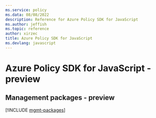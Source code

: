 ```yaml
---
ms.service: policy
ms.data: 08/08/2022
description: Reference for Azure Policy SDK for JavaScript
ms.author: jeffish
ms.topic: reference
author: xirzec
title: Azure Policy SDK for JavaScript
ms.devlang: javascript
---
```

# Azure Policy SDK for JavaScript - preview

## Management packages - preview
[!INCLUDE [mgmt-packages](policy-mgmt-index.md)]